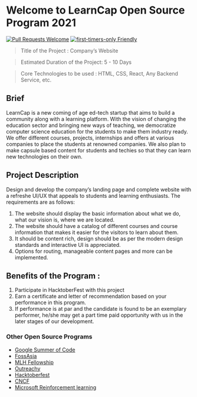 # Welcome to LearnCap Open Source Program 2021

[![Pull Requests Welcome](https://img.shields.io/badge/PRs-welcome-brightgreen.svg?style=flat)](http://makeapullrequest.com)
[![first-timers-only Friendly](https://img.shields.io/badge/first--timers--only-friendly-blue.svg)](https://www.firsttimersonly.com/)

> Title of the Project : Company’s Website

> Estimated Duration of the Project: 5 - 10 Days

> Core Technologies to be used : HTML, CSS, React, Any Backend Service, etc.

## Brief 
LearnCap is a new coming of age ed-tech startup that aims to build a community along with a learning platform. With the vision of changing the education
sector and bringing new ways of teaching, we democratize computer science education for the students to make them industry ready. We offer different courses, projects, internships and offers at various companies to place the students at renowned companies. We also plan to make capsule based content for students and
techies so that they can learn new technologies on their own.

## Project Description
Design and develop the company’s landing page and complete website with a refreshe UI/UX that appeals to students and learning enthusiasts. The requirements are as follows:
1. The website should display the basic information about what we do, what our
vision is, where we are located.
2. The website should have a catalog of different courses and course
information that makes it easier for the visitors to learn about them.
3. It should be content rich, design should be as per the modern design
standards and interactive UI is appreciated.
4. Options for routing, manageable content pages and more can be
implemented.

## Benefits of the Program : 
1. Participate in HacktoberFest with this project
2. Earn a certificate and letter of recommendation based on your performance in this
program.
3. If performance is at par and the candidate is found to be an exemplary performer,
he/she may get a part time paid opportunity with us in the later stages of our
development.

### Other Open Source Programs
- [Google Summer of Code](https://summerofcode.withgoogle.com)
- [FossAsia](https://fossasia.org)
- [MLH Fellowship](https://fellowship.mlh.io)
- [Outreachy](https://www.outreachy.org)
- [Hacktoberfest](https://hacktoberfest.digitalocean.com)
- [CNCF](https://events.linuxfoundation.org/kubecon-cloudnativecon-north-america/)
- [Microsoft Reinforcement learning](https://www.microsoft.com/en-us/research/academic-program/rl-open-source-fest/)
